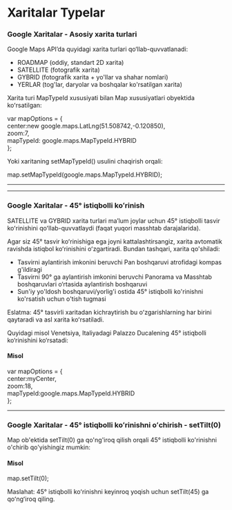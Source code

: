 # Xaritalar Typelar

### Google Xaritalar - Asosiy xarita turlari

Google Maps API’da quyidagi xarita turlari qo‘llab-quvvatlanadi:

* ROADMAP (oddiy, standart 2D xarita)
* SATELLITE (fotografik xarita)
* GYBRID (fotografik xarita + yo'llar va shahar nomlari)
* YERLAR (tog'lar, daryolar va boshqalar ko'rsatilgan xarita)

Xarita turi MapTypeId xususiyati bilan Map xususiyatlari obyektida koʻrsatilgan:

var mapOptions = {\
&#x20; center:new google.maps.LatLng(51.508742,-0.120850),\
&#x20; zoom:7,\
&#x20; mapTypeId: google.maps.MapTypeId.HYBRID\
};

Yoki xaritaning setMapTypeId() usulini chaqirish orqali:

map.setMapTypeId(google.maps.MapTypeId.HYBRID);

***

***

### Google Xaritalar - 45° istiqbolli koʻrinish

SATELLITE va GYBRID xarita turlari maʼlum joylar uchun 45° istiqbolli tasvir koʻrinishini qoʻllab-quvvatlaydi (faqat yuqori masshtab darajalarida).

Agar siz 45° tasvir koʻrinishiga ega joyni kattalashtirsangiz, xarita avtomatik ravishda istiqbol koʻrinishini oʻzgartiradi. Bundan tashqari, xarita qo'shiladi:

* Tasvirni aylantirish imkonini beruvchi Pan boshqaruvi atrofidagi kompas g'ildiragi
* Tasvirni 90° ga aylantirish imkonini beruvchi Panorama va Masshtab boshqaruvlari o‘rtasida aylantirish boshqaruvi
* Sun'iy yo'ldosh boshqaruvi/yorlig'i ostida 45° istiqbolli ko'rinishni ko'rsatish uchun o'tish tugmasi

Eslatma: 45° tasvirli xaritadan kichraytirish bu oʻzgarishlarning har birini qaytaradi va asl xarita koʻrsatiladi.

Quyidagi misol Venetsiya, Italiyadagi Palazzo Ducalening 45° istiqbolli ko‘rinishini ko‘rsatadi:

#### Misol

var mapOptions = {\
&#x20; center:myCenter,\
&#x20; zoom:18,\
&#x20; mapTypeId:google.maps.MapTypeId.HYBRID\
};

***

### Google Xaritalar - 45° istiqbolli koʻrinishni oʻchirish - setTilt(0)

Map ob'ektida setTilt(0) ga qo'ng'iroq qilish orqali 45° istiqbolli ko'rinishni o'chirib qo'yishingiz mumkin:

#### Misol

map.setTilt(0);

Maslahat: 45° istiqbolli koʻrinishni keyinroq yoqish uchun setTilt(45) ga qoʻngʻiroq qiling.
